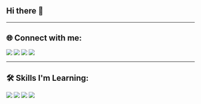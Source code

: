 ## Hi there 👋

---

## 🌐 Connect with me:
<p align="left">
  <a href="https://www.linkedin.com/in/mustafa-ashraf-600857375" target="blank"><img src="https://img.shields.io/badge/LinkedIn-0077B5?style=for-the-badge&logo=linkedin&logoColor=white"/></a>
  <a href="https://discord.gg/KpcCzCdq" target="blank"><img src="https://img.shields.io/badge/Discord-5865F2?style=for-the-badge&logo=discord&logoColor=white"/></a>
  <a href="mailto:iunforseen@gmail.com" target="blank"><img src="https://img.shields.io/badge/Gmail-D14836?style=for-the-badge&logo=gmail&logoColor=white"/></a>
  <a href="https://pwn.college/hacker/yourusername" target="blank"><img src="https://img.shields.io/badge/Pwn.College-800080?style=for-the-badge&logo=hack-the-box&logoColor=white"/></a>
</p>

---

## 🛠️ Skills I'm Learning:
<p align="left">
  <img src="https://img.shields.io/badge/C++-00599C?style=for-the-badge&logo=cplusplus&logoColor=white"/>
  <img src="https://img.shields.io/badge/Linux-FCC624?style=for-the-badge&logo=linux&logoColor=black"/>
  <img src="https://img.shields.io/badge/Networking-1572B6?style=for-the-badge&logo=networkx&logoColor=white"/>
  <img src="https://img.shields.io/badge/Bash-121011?style=for-the-badge&logo=gnu-bash&logoColor=white"/>
</p>
